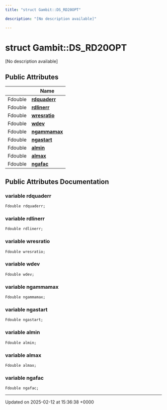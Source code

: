 ```yaml
---
title: "struct Gambit::DS_RD20OPT"

description: "[No description available]"

---
```


# struct Gambit::DS_RD20OPT



[No description available]

## Public Attributes

|                | Name           |
| -------------- | -------------- |
| Fdouble | **[rdquaderr](/documentation/code/classes/structgambit_1_1ds__rd20opt/#variable-rdquaderr)**  |
| Fdouble | **[rdlinerr](/documentation/code/classes/structgambit_1_1ds__rd20opt/#variable-rdlinerr)**  |
| Fdouble | **[wresratio](/documentation/code/classes/structgambit_1_1ds__rd20opt/#variable-wresratio)**  |
| Fdouble | **[wdev](/documentation/code/classes/structgambit_1_1ds__rd20opt/#variable-wdev)**  |
| Fdouble | **[ngammamax](/documentation/code/classes/structgambit_1_1ds__rd20opt/#variable-ngammamax)**  |
| Fdouble | **[ngastart](/documentation/code/classes/structgambit_1_1ds__rd20opt/#variable-ngastart)**  |
| Fdouble | **[almin](/documentation/code/classes/structgambit_1_1ds__rd20opt/#variable-almin)**  |
| Fdouble | **[almax](/documentation/code/classes/structgambit_1_1ds__rd20opt/#variable-almax)**  |
| Fdouble | **[ngafac](/documentation/code/classes/structgambit_1_1ds__rd20opt/#variable-ngafac)**  |

## Public Attributes Documentation

### variable rdquaderr

```
Fdouble rdquaderr;
```


### variable rdlinerr

```
Fdouble rdlinerr;
```


### variable wresratio

```
Fdouble wresratio;
```


### variable wdev

```
Fdouble wdev;
```


### variable ngammamax

```
Fdouble ngammamax;
```


### variable ngastart

```
Fdouble ngastart;
```


### variable almin

```
Fdouble almin;
```


### variable almax

```
Fdouble almax;
```


### variable ngafac

```
Fdouble ngafac;
```


-------------------------------

Updated on 2025-02-12 at 15:36:38 +0000